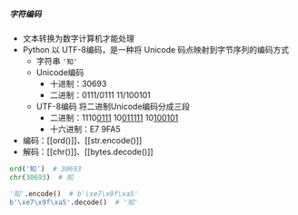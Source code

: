 ##### 字符编码
- 文本转换为数字计算机才能处理
- Python 以 UTF-8编码，是一种将 Unicode 码点映射到字节序列的编码方式
	- 字符串 `'知'`
	- Unicode编码
		- 十进制：30693 
		- 二进制：0111/0111 11/100101
	- UTF-8编码 将二进制Unicode编码分成三段
		- 二进制：1110<u>0111</u> 10<u>011111</u> 10<u>100101</u>
		- 十六进制：E7 9FA5
- 编码：[[ord()]]、[[str.encode()]]
- 解码：[[chr()]]、[[bytes.decode()]]
```python
ord('知')  # 30693
chr(30693)  # 知

'知'.encode()  # b'\xe7\x9f\xa5'
b'\xe7\x9f\xa5'.decode()  # '知'

```